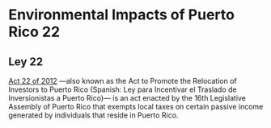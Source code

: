 # Environmental Impacts of Puerto Rico 22

## Ley 22
[Act 22 of 2012](https://en.wikipedia.org/wiki/Act_22_of_2012#cite_note-1) —also known as the Act to Promote the Relocation of Investors to Puerto Rico (Spanish: Ley para Incentivar el Traslado de Inversionistas a Puerto Rico)— is an act enacted by the 16th Legislative Assembly of Puerto Rico that exempts local taxes on certain passive income generated by individuals that reside in Puerto Rico.